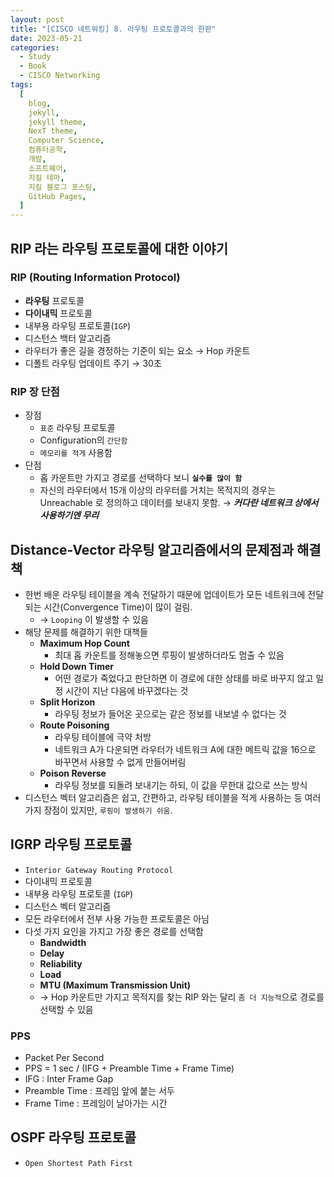 ```yaml
---
layout: post
title: "[CISCO 네트워킹] 8. 라우팅 프로토콜과의 한판"
date: 2023-05-21
categories:
  - Study
  - Book
  - CISCO Networking
tags:
  [
    blog,
    jekyll,
    jekyll theme,
    NexT theme,
    Computer Science,
    컴퓨터공학,
    개발,
    소프트웨어,
    지킬 테마,
    지킬 블로그 포스팅,
    GitHub Pages,
  ]
---
```

## RIP 라는 라우팅 프로토콜에 대한 이야기

### RIP (Routing Information Protocol)

- **라우팅** 프로토콜
- **다이내믹** 프로토콜
- 내부용 라우팅 프로토콜(`IGP`)
- 디스턴스 백터 알고리즘
- 라우터가 좋은 길을 경정하는 기준이 되는 요소 → Hop 카운트
- 디폴트 라우팅 업데이트 주기 → 30초

### RIP 장 단점

- 장점
    - `표준` 라우팅 프로토콜
    - Configuration의 `간단함`
    - `메모리를 적게` 사용함
- 단점
    - 홉 카운트만 가지고 경로를 선택하다 보니 **`실수를 많이 함`**
    - 자신의 라우터에서 15개 이상의 라우터를 거치는 목적지의 경우는 Unreachable 로 정의하고 데이터를 보내지 못함. → ***커다란 네트워크 상에서 사용하기엔 무리***

## Distance-Vector 라우팅 알고리즘에서의 문제점과 해결책

- 한번 배운 라우팅 테이블을 계속 전달하기 때문에 업데이트가 모든 네트워크에 전달되는 시간(Convergence Time)이 많이 걸림.
    - → `Looping` 이 발생할 수 있음
- 해당 문제를 해결하기 위한 대책들
    - **Maximum Hop Count**
        - 최대 홉 카운트를 정해놓으면 루핑이 발생하더라도 멈출 수 있음
    - **Hold Down Timer**
        - 어떤 경로가 죽었다고 판단하면 이 경로에 대한 상태를 바로 바꾸지 않고 일정 시간이 지난 다음에 바꾸겠다는 것
    - **Split Horizon**
        - 라우팅 정보가 들어온 곳으로는 같은 정보를 내보낼 수 없다는 것
    - **Route Poisoning**
        - 라우팅 테이블에 극약 처방
        - 네트워크 A가 다운되면 라우터가 네트워크 A에 대한 메트릭 값을 16으로 바꾸면서 사용할 수 없게 만들어버림
    - **Poison Reverse**
        - 라우팅 정보를 되돌려 보내기는 하되, 이 값을 무한대 값으로 쓰는 방식
- 디스턴스 벡터 알고리즘은 쉽고, 간편하고, 라우팅 테이블을 적게 사용하는 등 여러가지 장점이 있지만, `루핑이 발생하기 쉬움`.

## IGRP 라우팅 프로토콜

- `Interior Gateway Routing Protocol`
- 다이내믹 프로토콜
- 내부용 라우팅 프로토콜 (`IGP`)
- 디스턴스 벡터 알고리즘
- 모든 라우터에서 전부 사용 가능한 프로토콜은 아님
- 다섯 가지 요인을 가지고 가장 좋은 경로를 선택함
    - **Bandwidth**
    - **Delay**
    - **Reliability**
    - **Load**
    - **MTU (Maximum Transmission Unit)**
    - → Hop 카운트만 가지고 목적지를 찾는 RIP 와는 달리 `좀 더 지능적`으로 경로를 선택할 수 있음

### PPS

- Packet Per Second
- PPS = 1 sec / (IFG + Preamble Time + Frame Time)
- IFG : Inter Frame Gap
- Preamble Time : 프레임 앞에 붙는 서두
- Frame Time : 프레임이 날아가는 시간

## OSPF 라우팅 프로토콜

- `Open Shortest Path First`